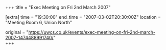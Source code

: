 +++
title = "Exec Meeting on Fri 2nd March 2007"

[extra]
time = "19:30:00"
end_time = "2007-03-02T20:30:00Z"
location = "Meeting Room 6, Union North"

original = "https://uwcs.co.uk/events/exec-meeting-on-fri-2nd-march-2007-1474488991740/"    
+++



